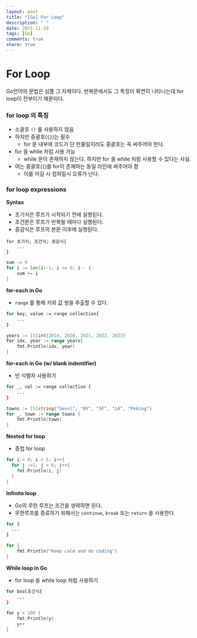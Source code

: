 ```yaml
---
layout: post
title: "[Go] For Loop"
description: " "
date: 2021-11-19
tags: [Go]
comments: true
share: true
---
```


# For Loop

Go언어의 문법은 심플 그 자체이다. 반복문에서도 그 특징이 확연히 나타나는데 for loop이 전부이기 때문이다.

### for loop 의 특징
  * 소괄호 <code>()</code> 를 사용하지 않음
  * 하지만 중괄호(<code>{}</code>)는 필수
    * for 문 내부에 코드가 단 한줄일지라도 중괄호는 꼭 써주어야 한다.
  * for 을 while 처럼 사용 가능
    * while 문이 존재하지 않는다. 하지만 for 을 while 처럼 사용할 수 있다는 사실.
  * 여는 중괄호(<code>{</code>)를 for이 존재하는 동일 라인에 써주어야 함
    * 이를 어길 시 컴파일시 오류가 난다.

### for loop expressions
**Syntax**  
  * 초기식은 루프가 시작되기 전에 실행된다.
  * 조건문은 루프가 반복될 때마다 실행된다.
  * 증감식은 루프의 본문 이후에 실행된다.
```bast
for 초기식; 조건식; 증감식{
    ...
}
```
```go
sum := 0
for i := len(i)-1; i <= 0; i-- {
    sum += i
}
```

**for-each in Go**
  * <code>range</code> 를 통해 키와 값 쌍을 추출할 수 있다.
```bash
for key, value := range collection{
    ...
}
```
```go
years := [5]int{2019, 2020, 2021, 2022, 2023}
for idx, year := range years{
    fmt.Println(idx, year)
}
```

**for-each in Go (w/ blank indentifier)**
* 빈 식별자 사용하기
```bash
for _, val := range collection {
    ...
}
```
```go
towns := [5]string{"Seoul", "NY", "SF", "LA", "Peking"}
for _, town := range towns {
    fmt.Println(town)
}
```

**Nested for loop**
* 중첩 for loop
```go
for i:= 0; i < 5; i++{
  for j :=1; j < 6; j++{
    fmt.Println(i, j)
  }
}
```

**Infinite loop**
* Go의 무한 루프는 조건을 생략하면 된다.  
* 무한루프를 종료하기 위해서는 <code>continue</code>, <code>break</code> 또는 <code>return</code> 을 사용한다.
```bash
for {
  ...
}
```
```go
for {
    fmt.Println("Keep calm and do coding")
}
```

**While loop in Go**
* for loop 을 while loop 처럼 사용하기
```bash
for bool조건식{
    ...
}
```
```go
for y < 100 {
    fmt.Println(y)
    y++
}
```
